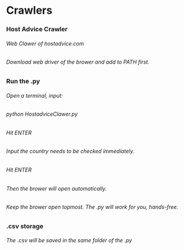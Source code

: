 # Crawlers

### Host Advice Crawler
###### Web Clawer of hostadvice.com
###### Download web driver of the brower and add to PATH first.

### Run the .py
###### Open a terminal, input: 
###### python HostadviceClawer.py
###### Hit ENTER
###### Input the country needs to be checked immediately.
###### Hit ENTER
###### Then the brower will open automatically.
###### Keep the brower open topmost. The .py will work for you, hands-free. 

### .csv storage
###### The .csv will be saved in the same folder of the .py
